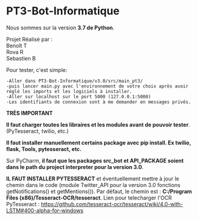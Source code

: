 # PT3-Bot-Informatique

Nous sommes sur la version **3.7 de Python**.

Projet Réalisé par :<br/>
Benoît T<br/>
Rova R<br/>
Sebastien B

Pour tester, c'est simple:

    -Aller dans PT3-Bot-Informatique/v3.0/src/main_pt3/ 
    -puis lancer main.py avec l'environnement de votre choix après avoir réglé les imports et les logiciels à installer.
    -Aller sur localhost sur le port 5000 (127.0.0.1:5000)
    -Les identifiants de connexion sont à me demander en messages privés.

**__TRÈS IMPORTANT__**

**Il faut charger toutes les libraires et les modules avant de pouvoir tester**. (PyTesseract, twilio, etc.)

**Il faut installer manuellement certains package avec pip install. Ex twilio, flask, Tools, pytesseract, etc.**
 
Sur PyCharm, **il faut que les packages src_bot et API_PACKAGE soient dans le path du project interpreter pour la version 3.0**.

**IL FAUT INSTALLER PYTESSERACT** et éventuellement mettre à jour le chemin dans le code (module Twitter_API pour la version 3.0 fonctions getNotifications() et getMentions()). 
Par défaut, le chemin est : **C:/Program Files (x86)/Tesseract-OCR/tesseract**.
Lien pour telecharger l'OCR PyTesseract : https://github.com/tesseract-ocr/tesseract/wiki/4.0-with-LSTM#400-alpha-for-windows



